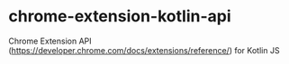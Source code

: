 # chrome-extension-kotlin-api
Chrome Extension API (https://developer.chrome.com/docs/extensions/reference/) for Kotlin JS
